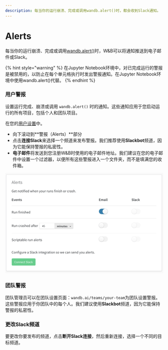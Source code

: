 ```yaml
---
description: 每当你的运行崩溃、完成或调用wandb.alert()时，都会收到Slack通知。
---
```


# Alerts

每当你的运行崩溃、完成或调用[wandb.alert\(\)](https://docs.wandb.ai/v/zh-hans/library/wandb.alert)时，W&B可以将通知推送到电子邮件或Slack。

{% hint style="warning" %}
在Jupyter Notebook环境中，对已完成运行的警报是被禁用的，以防止在每个单元格执行时发出警报通知。在Jupyter Notebook环境中使用wandb.alert\(\)代替。
{% endhint %}

### **用户警报**

设置运行完成、崩溃或调用 `wandb.alert()` 时的通知。这些通知应用于您启动运行的所有项目，包括个人和团队项目。

在您的[用户设置](https://wandb.ai/settings)中。

* 向下滚动到**警报（Alerts）**部分
* 点击**连接Slack**来选择一个频道来发布警报。我们推荐使用**Slackbot**频道，因为它能保持警报的私密性。
* **电子邮件**将发送到您注册W&B时使用的电子邮件地址。我们建议在您的电子邮件中设置一个过滤器，以便所有这些警报进入一个文件夹，而不是填满您的收件箱。

![](../../.gitbook/assets/demo-connect-slack.png)

### **团队警报**

 团队管理员可以在团队设置页面：`wandb.ai/teams/your-team`为团队设置警报。这些警报应用于你团队中的每个人。我们建议使用**Slackbot**频道，因为它能保持警报的私密性。

### **更改Slack频道**

要更改你要发布的频道，点击**断开Slack连接**，然后重新连接，选择一个不同的目标频道。

